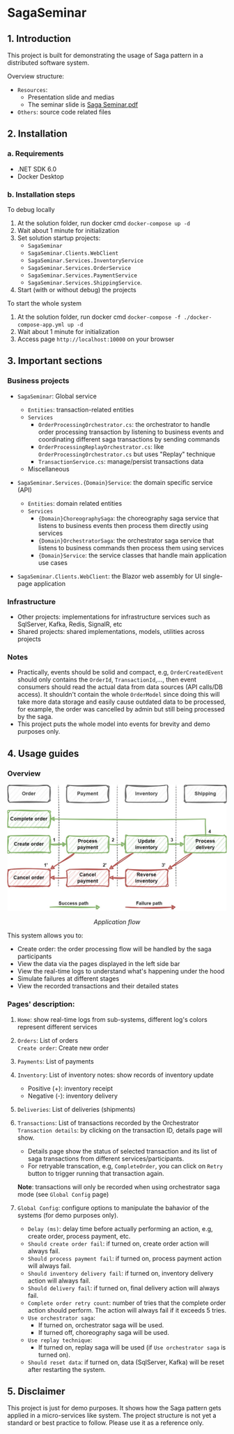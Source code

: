 # SagaSeminar

## 1. Introduction
This project is built for demonstrating the usage of Saga pattern in a distributed software system.

Overview structure:
+ `Resources`: 
  + Presentation slide and medias
  + The seminar slide is [Saga Seminar.pdf](/Resources/Saga%20Seminar.pdf)
+ `Others`: source code related files

## 2. Installation
### a. Requirements
+ .NET SDK 6.0
+ Docker Desktop
### b. Installation steps

To debug locally
1. At the solution folder, run docker cmd `docker-compose up -d`
2. Wait about 1 minute for initialization
3. Set solution startup projects: 
   + `SagaSeminar`
   + `SagaSeminar.Clients.WebClient`
   + `SagaSeminar.Services.InventoryService`
   + `SagaSeminar.Services.OrderService`
   + `SagaSeminar.Services.PaymentService`
   + `SagaSeminar.Services.ShippingService`.
4. Start (with or without debug) the projects 

To start the whole system
1. At the solution folder, run docker cmd `docker-compose -f ./docker-compose-app.yml up -d`
2. Wait about 1 minute for initialization
3. Access page `http://localhost:10000` on your browser

## 3. Important sections

### Business projects
+ `SagaSeminar`: Global service
  + `Entities`: transaction-related entities
  + `Services`
    + `OrderProcessingOrchestrator.cs`: the orchestrator to handle order processing transaction by listening to business events and coordinating different saga transactions by sending commands 
    + `OrderProcessingReplayOrchestrator.cs`: like `OrderProcessingOrchestrator.cs` but uses "Replay" technique  
    + `TransactionService.cs`: manage/persist transactions data
  + Miscellaneous

+ `SagaSeminar.Services.{Domain}Service`: the domain specific service (API)
  + `Entities`: domain related entities
  + `Services`
    + `{Domain}ChoreographySaga`: the choreography saga service that listens to business events then process them directly using services
    + `{Domain}OrchestratorSaga`: the orchestrator saga service that listens to business commands then process them using services
    + `{Domain}Service`: the service classes that handle main application use cases

+ `SagaSeminar.Clients.WebClient`: the Blazor web assembly for UI single-page application

### Infrastructure
+ Other projects: implementations for infrastructure services such as SqlServer, Kafka, Redis, SignalR, etc
+ Shared projects: shared implementations, models, utilities across projects

### Notes
+ Practically, events should be solid and compact, e.g, `OrderCreatedEvent` should only contains the `OrderId`, `TransactionId`,..., then event consumers should read the actual data from data sources (API calls/DB access). It shouldn't contain the whole `OrderModel` since doing this will take more data storage and easily cause outdated data to be processed, for example, the order was cancelled by admin but still being processed by the saga.
+ This project puts the whole model into events for brevity and demo purposes only.

## 4. Usage guides
### Overview
<img src="Resources/Medias/application-flow.jpg" alt="application-flow" />
<p style="text-align:center;font-style:italic">Application flow</p>

This system allows you to:
+ Create order: the order processing flow will be handled by the saga participants 
+ View the data via the pages displayed in the left side bar
+ View the real-time logs to understand what's happening under the hood
+ Simulate failures at different stages
+ View the recorded transactions and their detailed states

### Pages' description:
1. `Home`: show real-time logs from sub-systems, different log's colors represent different services
2. `Orders`: List of orders<br/>
   `Create order`: Create new order
3. `Payments`: List of payments
4. `Inventory`: List of inventory notes: show records of inventory update
   + Positive (+): inventory receipt
   + Negative (-): inventory delivery
5. `Deliveries`: List of deliveries (shipments)
6. `Transactions`: List of transactions recorded by the Orchestrator<br/>
   `Transaction details`: by clicking on the transaction ID, details page will show. 
   + Details page show the status of selected transaction and its list of saga transactions from different services/participants. 
   + For retryable transcation, e.g, `CompleteOrder`, you can click on `Retry` button to trigger running that transaction again.
   
   **Note**: transactions will only be recorded when using orchestrator saga mode (see `Global Config` page)
7. `Global Config`: configure options to manipulate the bahavior of the systems (for demo purposes only).
   + `Delay (ms)`: delay time before actually performing an action, e.g, create order, process payment, etc.
   + `Should create order fail`: if turned on, create order action will always fail.
   + `Should process payment fail`: if turned on, process payment action will always fail.
   + `Should inventory delivery fail`: if turned on, inventory delivery action will always fail.
   + `Should delivery fail`: if turned on, final delivery action will always fail.
   + `Complete order retry count`: number of tries that the complete order action should perform. The action will always fail if it exceeds 5 tries.
   + `Use orchestrator saga`: 
     + If turned on, orchestrator saga will be used.
     + If turned off, choreography saga will be used.
   + `Use replay technique`: 
     + If turned on, replay saga will be used (if `Use orchestrator saga` is turned on).
   + `Should reset data`: if turned on, data (SqlServer, Kafka) will be reset after restarting the system.

## 5. Disclaimer
This project is just for demo purposes. It shows how the Saga pattern gets applied in a micro-services like system. The project structure is not yet a standard or best practice to follow. Please use it as a reference only.
